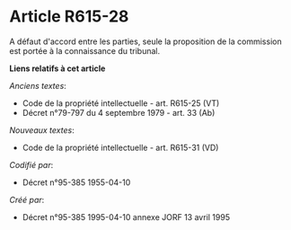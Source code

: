 # Article R615-28

A défaut d'accord entre les parties, seule la proposition de la commission est portée à la connaissance du tribunal.

**Liens relatifs à cet article**

_Anciens textes_:

  - Code de la propriété intellectuelle - art. R615-25 (VT)
  - Décret n°79-797 du 4 septembre 1979 - art. 33 (Ab)

_Nouveaux textes_:

  - Code de la propriété intellectuelle - art. R615-31 (VD)

_Codifié par_:

  - Décret n°95-385 1955-04-10

_Créé par_:

  - Décret n°95-385 1995-04-10 annexe JORF 13 avril 1995
